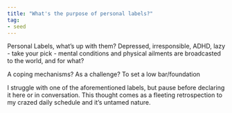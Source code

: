 ```yaml
---
title: "What's the purpose of personal labels?"
tag: 
- seed
---
```


Personal Labels, what’s up with them? Depressed, irresponsible, ADHD, lazy - take your pick - mental conditions and physical ailments are broadcasted to the world, and for what? 

A coping mechanisms? 
As a challenge? 
To set a low bar/foundation

I struggle with one of the aforementioned labels, but pause before declaring it here or in conversation. This thought comes as a fleeting retrospection to my crazed daily schedule and it’s untamed nature. 
